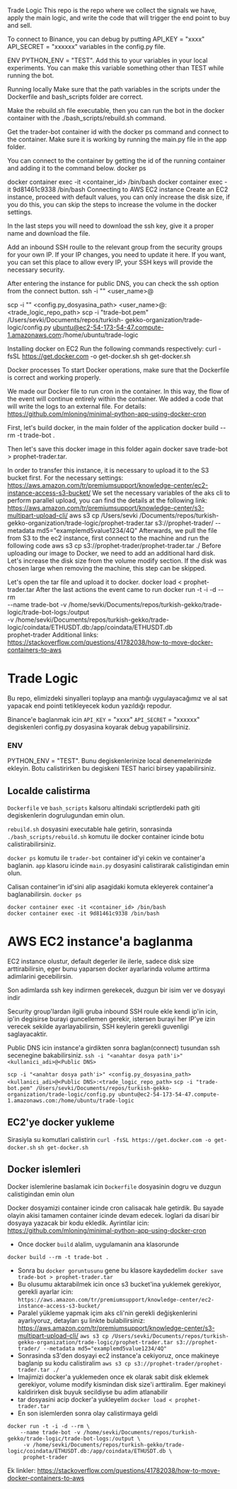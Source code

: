 Trade Logic
This repo is the repo where we collect the signals we have, apply the main logic, and write the code that will trigger the end point to buy and sell.

To connect to Binance, you can debug by putting API_KEY = "xxxx" API_SECRET = "xxxxxx" variables in the config.py file.

ENV
PYTHON_ENV = "TEST". Add this to your variables in your local experiments. You can make this variable something other than TEST while running the bot.

Running locally
Make sure that the path variables in the scripts under the Dockerfile and bash_scripts folder are correct.

Make the rebuild.sh file executable, then you can run the bot in the docker container with the ./bash_scripts/rebuild.sh command.

Get the trader-bot container id with the docker ps command and connect to the container. Make sure it is working by running the main.py file in the app folder.

You can connect to the container by getting the id of the running container and adding it to the command below. docker ps

docker container exec -it <container_id> /bin/bash
docker container exec -it 9d81461c9338 /bin/bash
Connecting to AWS EC2 instance
Create an EC2 instance, proceed with default values, you can only increase the disk size, if you do this, you can skip the steps to increase the volume in the docker settings.

In the last steps you will need to download the ssh key, give it a proper name and download the file.

Add an inbound SSH roulle to the relevant group from the security groups for your own IP. If your IP changes, you need to update it here. If you want, you can set this place to allow every IP, your SSH keys will provide the necessary security.

After entering the instance for public DNS, you can check the ssh option from the connect button. ssh -i "<key file path>" <user_name>@<Public DNS>

scp -i "<key file path>" <config.py_dosyasina_path> <user_name>@<Public DNS>:<trade_logic_repo_path> scp -i "trade-bot.pem" /Users/sevki/Documents/repos/turkish- gekko-organization/trade-logic/config.py ubuntu@ec2-54-173-54-47.compute-1.amazonaws.com:/home/ubuntu/trade-logic

Installing docker on EC2
Run the following commands respectively: curl -fsSL https://get.docker.com -o get-docker.sh sh get-docker.sh

Docker processes
To start Docker operations, make sure that the Dockerfile is correct and working properly.

We made our Docker file to run cron in the container. In this way, the flow of the event will continue entirely within the container. We added a code that will write the logs to an external file. For details: https://github.com/mloning/minimal-python-app-using-docker-cron

First, let's build docker, in the main folder of the application
docker build --rm -t trade-bot .

Then let's save this docker image in this folder again docker save trade-bot > prophet-trader.tar.

In order to transfer this instance, it is necessary to upload it to the S3 bucket first. For the necessary settings: https://aws.amazon.com/tr/premiumsupport/knowledge-center/ec2-instance-access-s3-bucket/
We set the necessary variables of the aks cli to perform parallel upload, you can find the details at the following link: https://aws.amazon.com/tr/premiumsupport/knowledge-center/s3-multipart-upload-cli/ aws s3 cp /Users/sevki /Documents/repos/turkish-gekko-organization/trade-logic/prophet-trader.tar s3://prophet-trader/ --metadata md5="examplemd5value1234/4Q"
Afterwards, we pull the file from S3 to the ec2 instance, first connect to the machine and run the following code aws s3 cp s3://prophet-trader/prophet-trader.tar ./
Before uploading our image to Docker, we need to add an additional hard disk. Let's increase the disk size from the volume modify section. If the disk was chosen large when removing the machine, this step can be skipped.

Let's open the tar file and upload it to docker. docker load < prophet-trader.tar
After the last actions the event came to run
docker run -t -i -d --rm \
     --name trade-bot -v /home/sevki/Documents/repos/turkish-gekko/trade-logic/trade-bot-logs:/output \
      -v /home/sevki/Documents/repos/turkish-gekko/trade-logic/coindata/ETHUSDT.db:/app/coindata/ETHUSDT.db \
      prophet-trader
Additional links: https://stackoverflow.com/questions/41782038/how-to-move-docker-containers-to-aws

# Trade Logic
Bu repo, elimizdeki sinyalleri toplayıp ana mantığı uygulayacağımız ve al sat yapacak end pointi tetikleyecek
kodun yazıldığı repodur.


Binance'e baglanmak icin `API_KEY` = "xxxx" `API_SECRET` = "xxxxxx" degiskenleri config.py dosyasina 
koyarak debug yapabilirsiniz.

### ENV 
PYTHON_ENV = "TEST". Bunu degiskenlerinize local denemelerinizde ekleyin. Botu calistirirken bu degiskeni TEST harici birsey yapabilirsiniz.

## Localde calistirma
`Dockerfile` ve `bash_scripts` kalsoru altindaki scriptlerdeki path giti degiskenlerin dogrulugundan emin olun.

`rebuild.sh` dosyasini executable hale getirin, sonrasinda `./bash_scripts/rebuild.sh` komutu ile docker container icinde 
botu calistirabilirsiniz.

`docker ps` komutu ile `trader-bot` container id'yi cekin ve container'a baglanin. `app` klasoru icinde `main.py` 
dosyasini calistirarak calistigindan emin olun.

Calisan container'in id'sini alip asagidaki komuta ekleyerek container'a baglanabilirsin.
`docker ps`
```commandline
docker container exec -it <container_id> /bin/bash
docker container exec -it 9d81461c9338 /bin/bash
```

# AWS EC2 instance'a baglanma
EC2 instance olustur, default degerler ile ilerle, sadece disk size arttirabilirsin,
eger bunu yaparsen docker ayarlarinda volume arttirma adimlarini gecebilirsin.

Son adimlarda ssh key indirmen gerekecek, duzgun bir isim ver ve dosyayi indir

Security group'lardan ilgili gruba inbound SSH roule ekle kendi ip'in icin, ip'in degisirse burayi guncellemen gerekir,
istersen burayi her IP'ye izin verecek sekilde ayarlayabilirsin, SSH keylerin gerekli guvenligi saglayacaktir.

Public DNS icin instance'a girdikten sonra baglan(connect) tusundan ssh secenegine bakabilirsiniz.
`ssh -i "<anahtar dosya path'i>" <kullanici_adi>@<Public DNS>`

`scp -i "<anahtar dosya path'i>" <config.py_dosyasina_path> <kullanici_adi>@<Public DNS>:<trade_logic_repo_path>`
`scp -i "trade-bot.pem" /Users/sevki/Documents/repos/turkish-gekko-organization/trade-logic/config.py ubuntu@ec2-54-173-54-47.compute-1.amazonaws.com:/home/ubuntu/trade-logic`
## EC2'ye docker yukleme
Sirasiyla su komutlari calistirin
`curl -fsSL https://get.docker.com -o get-docker.sh`
`sh get-docker.sh`

## Docker islemleri

Docker islemlerine baslamak icin `Dockerfile` dosyasinin dogru ve duzgun calistigindan emin olun

Docker dosyamizi container icinde cron calisacak hale getirdik. Bu sayade olayin akisi tamamen container
icinde devam edecek. loglari da disari bir dosyaya yazacak bir kodu ekledik.
Ayrintilar icin: https://github.com/mloning/minimal-python-app-using-docker-cron

- Once docker `build` alalim, uygulamanin ana klasorunde
```
docker build --rm -t trade-bot .
```

- Sonra bu `docker goruntusunu` gene bu klasore kaydedelim
`docker save trade-bot > prophet-trader.tar`
- Bu olusumu aktarabilmek icin once s3 bucket'ina yuklemek gerekiyor, gerekli ayarlar icin:
`https://aws.amazon.com/tr/premiumsupport/knowledge-center/ec2-instance-access-s3-bucket/`
- Paralel yükleme yapmak içim aks cli'nin gerekli değişkenlerini ayarlıyoruz, detayları şu linkte bulabilirsiniz:
https://aws.amazon.com/tr/premiumsupport/knowledge-center/s3-multipart-upload-cli/
`aws s3 cp /Users/sevki/Documents/repos/turkish-gekko-organization/trade-logic/prophet-trader.tar s3://prophet-trader/ --metadata md5="examplemd5value1234/4Q"`
- Sonrasinda s3'den dosyayi ec2 instance'a cekiyoruz, once makineye baglanip su kodu calistiralim
`aws s3 cp s3://prophet-trader/prophet-trader.tar ./`
- Imajimizi docker'a yuklemeden once ek olarak sabit disk eklemek gerekiyor, volume modify kismindan disk size'i 
arttiralim. Eger makineyi kaldirirken disk buyuk secildiyse bu adim atlanabilir
- tar dosyasini acip docker'a yukleyelim
`docker load < prophet-trader.tar`
- En son islemlerden sonra olay calistirmaya geldi
```commandline
docker run -t -i -d --rm \
    --name trade-bot -v /home/sevki/Documents/repos/turkish-gekko/trade-logic/trade-bot-logs:/output \
     -v /home/sevki/Documents/repos/turkish-gekko/trade-logic/coindata/ETHUSDT.db:/app/coindata/ETHUSDT.db \
     prophet-trader
```

Ek linkler:
https://stackoverflow.com/questions/41782038/how-to-move-docker-containers-to-aws
